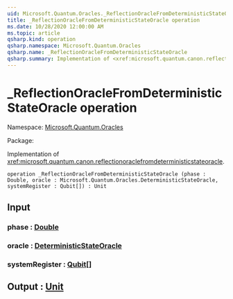 ```yaml
---
uid: Microsoft.Quantum.Oracles._ReflectionOracleFromDeterministicStateOracle
title: _ReflectionOracleFromDeterministicStateOracle operation
ms.date: 10/28/2020 12:00:00 AM
ms.topic: article
qsharp.kind: operation
qsharp.namespace: Microsoft.Quantum.Oracles
qsharp.name: _ReflectionOracleFromDeterministicStateOracle
qsharp.summary: Implementation of <xref:microsoft.quantum.canon.reflectionoraclefromdeterministicstateoracle>.
---
```


# _ReflectionOracleFromDeterministicStateOracle operation

Namespace: [Microsoft.Quantum.Oracles](xref:Microsoft.Quantum.Oracles)

Package: [](https://nuget.org/packages/)


Implementation of <xref:microsoft.quantum.canon.reflectionoraclefromdeterministicstateoracle>.

```qsharp
operation _ReflectionOracleFromDeterministicStateOracle (phase : Double, oracle : Microsoft.Quantum.Oracles.DeterministicStateOracle, systemRegister : Qubit[]) : Unit
```


## Input

### phase : [Double](xref:microsoft.quantum.lang-ref.double)




### oracle : [DeterministicStateOracle](xref:Microsoft.Quantum.Oracles.DeterministicStateOracle)




### systemRegister : [Qubit](xref:microsoft.quantum.lang-ref.qubit)[]





## Output : [Unit](xref:microsoft.quantum.lang-ref.unit)

